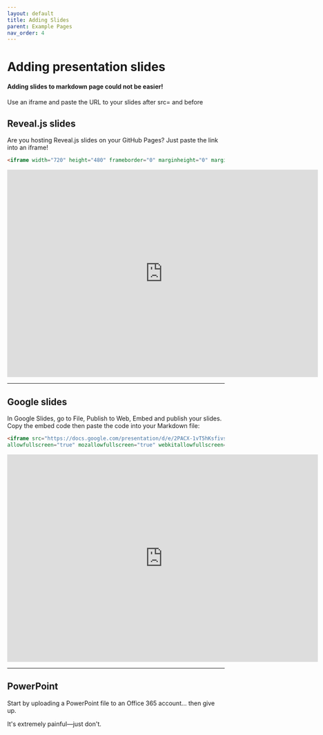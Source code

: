 ```yaml
---
layout: default
title: Adding Slides
parent: Example Pages
nav_order: 4
---
```

# Adding presentation slides

#### Adding slides to markdown page could not be easier!

Use an iframe and paste the URL to your slides after src= and before </iframe>

## Reveal.js slides

Are you hosting Reveal.js slides on your GitHub Pages? Just paste the link into an iframe!

```html
<iframe width="720" height="480" frameborder="0" marginheight="0" marginwidth="0" src="https://ubc-lib-geo.github.io/gis-workshop-waml-template/content/slides/waml_github20"></iframe>
```

<iframe width="720" height="480" frameborder="0" marginheight="0" marginwidth="0" src="https://ubc-lib-geo.github.io/gis-workshop-waml-template/content/slides/waml_github20"></iframe>  

____

## Google slides

In Google Slides, go to File, Publish to Web, Embed and publish your slides. Copy the embed code then paste the code into your Markdown file:

```html
<iframe src="https://docs.google.com/presentation/d/e/2PACX-1vT5hKsfivsyGgfRjsl0nKCHasqOuuZ3Rdoqm_OwVwPAWEo8HYDwx4RHy8LlZgYi1MSELhhUwh8ID3vZ/embed?start=false&loop=false&delayms=3000" frameborder="0" width="720" height="480"
allowfullscreen="true" mozallowfullscreen="true" webkitallowfullscreen="true"></iframe>
```

<iframe src="https://docs.google.com/presentation/d/e/2PACX-1vT5hKsfivsyGgfRjsl0nKCHasqOuuZ3Rdoqm_OwVwPAWEo8HYDwx4RHy8LlZgYi1MSELhhUwh8ID3vZ/embed?start=false&loop=false&delayms=3000" frameborder="0" width="720" height="480" allowfullscreen="true" mozallowfullscreen="true" webkitallowfullscreen="true"></iframe>

____

## PowerPoint

Start by uploading a PowerPoint file to an Office 365 account... then give up.

It's extremely painful—just don't.
